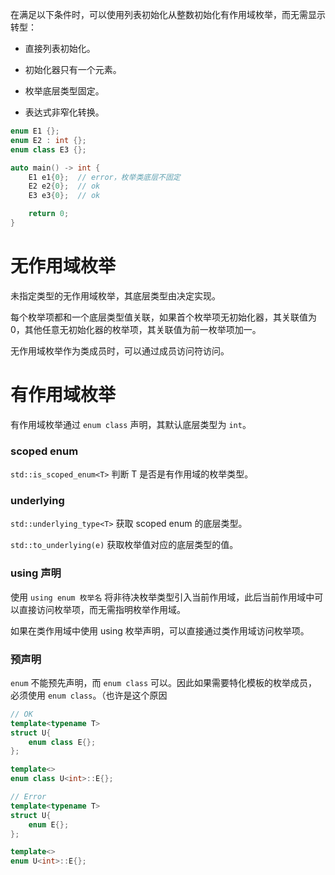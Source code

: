 在满足以下条件时，可以使用列表初始化从整数初始化有作用域枚举，而无需显示转型：

- 直接列表初始化。

- 初始化器只有一个元素。

- 枚举底层类型固定。

- 表达式非窄化转换。

```cpp
enum E1 {};
enum E2 : int {};
enum class E3 {};

auto main() -> int {
    E1 e1{0};  // error，枚举类底层不固定
    E2 e2{0};  // ok
    E3 e3{0};  // ok

    return 0;
}
```

# 无作用域枚举

未指定类型的无作用域枚举，其底层类型由决定实现。

每个枚举项都和一个底层类型值关联，如果首个枚举项无初始化器，其关联值为 0，其他任意无初始化器的枚举项，其关联值为前一枚举项加一。

无作用域枚举作为类成员时，可以通过成员访问符访问。

# 有作用域枚举

有作用域枚举通过 `enum class` 声明，其默认底层类型为 `int`。

### scoped enum

`std::is_scoped_enum<T>` 判断 T 是否是有作用域的枚举类型。

### underlying

`std::underlying_type<T>` 获取 scoped enum 的底层类型。

`std::to_underlying(e)` 获取枚举值对应的底层类型的值。

### using 声明

使用 `using enum 枚举名` 将非待决枚举类型引入当前作用域，此后当前作用域中可以直接访问枚举项，而无需指明枚举作用域。

如果在类作用域中使用 using 枚举声明，可以直接通过类作用域访问枚举项。

### 预声明

`enum` 不能预先声明，而 `enum class` 可以。因此如果需要特化模板的枚举成员，必须使用 `enum class`。（也许是这个原因

```cpp
// OK
template<typename T>
struct U{
    enum class E{};
};

template<>
enum class U<int>::E{};

// Error
template<typename T>
struct U{
    enum E{};
};

template<>
enum U<int>::E{};
```
